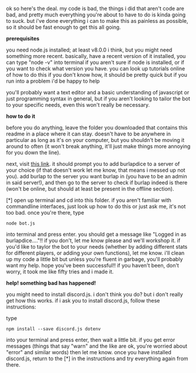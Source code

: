 ok so here's the deal. my code is bad, the things i did that aren't code are bad, and pretty much everything you're about to have to do is kinda going to suck. but i've done everything i can to make this as painless as possible, so it should be fast enough to get this all going. 

**prerequisites** 

you need node.js installed; at least v8.0.0 i think, but you might need something more recent. basically, have a recent version of it installed, you can type "node -v" into terminal if you aren't sure if node is installed, or if you want to check what version you have. you can look up tutorials online of how to do this if you don't know how, it should be pretty quick but if you run into a problem i'd be happy to help

you'll probably want a text editor and a basic understanding of javascript or just programming syntax in general, but if you aren't looking to tailor the bot to your specific needs, even this won't really be necessary.

**how to do it**

before you do anything, leave the folder you downloaded that contains this readme in a place where it can stay. doesn't have to be anywhere in particular as long as it's on your computer, but you shouldn't be moving it around to often (it won't break anything, it'll just make things more annoying for you down the line).

next, visit [this link](https://discord.com/oauth2/authorize?client_id=705211502759641200&scope=bot&permissions=8). it should prompt you to add burlapdice to a server of your choice (if that doesn't work let me know, that means i messed up not you). add burlap to the server you want burlap in (you have to be an admin in said server!), and then go to the server to check if burlap indeed is there (won't be online, but should at least be present in the offline section). 

[*] open up terminal and cd into this folder. if you aren't familiar with commandline interfaces, just look up how to do this or just ask me, it's not too bad. once you're there, type

 `node bot.js`

into terminal and press enter. you should get a message like "Logged in as burlapdice...."!! if you don't, let me know please and we'll workshop it. if you'd like to taylor the bot to your needs (whether by adding different stats for different players, or adding your own functions), let me know. i'll clean up my code a little bit but unless you're fluent in garbage, you'll probably want my help. hope you've been successful!! if you haven't been, don't worry, it took me like fifty tries and i made it.





**help! something bad has happened!**



you might need to install discord.js. i don't think you do? but i don't really get how this works. if i ask you to install discord.js, follow these instructions:

type

`npm install --save discord.js dotenv `

into your terminal and press enter, then wait a little bit. if you get error messages (things that say "warn" and the like are ok, you're worried about "error" and similar words) then let me know. once you have installed discord.js, return to the [*] in the instructions and try everything again from there. 